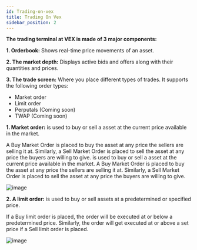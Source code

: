 ```yaml
---
id: Trading-on-vex
title: Trading On Vex
sidebar_position: 2
---
```


**The trading terminal at VEX is made of 3 major components:**

**1. Orderbook:** Shows real-time price movements of an asset.

**2. The market depth:** Displays active bids and offers along with their quantities and prices.

**3. The trade screen:** Where you place different types of trades. It supports the following order types:

- Market order
- Limit order
- Perputals (Coming soon)
- TWAP (Coming soon)

**1. Market order:** is used to buy or sell a asset at the current price available in the market. 

A Buy Market Order is placed to buy the asset at any price the sellers are selling it at. Similarly, a Sell Market Order is placed to sell the asset at any price the buyers are willing to give. is used to buy or sell a asset at the current price available in the market. A Buy Market Order is placed to buy the asset at any price the sellers are selling it at. Similarly, a Sell Market Order is placed to sell the asset at any price the buyers are willing to give.

![image](https://github.com/user-attachments/assets/b706e4fa-5287-43a8-8fc0-006602722981)

**2. A limit order:** is used to buy or sell assets at a predetermined or specified price. 

If a Buy limit order is placed, the order will be executed at or below a predetermined price. Similarly, the order will get executed at or above a set price if a Sell limit order is placed.

![image](https://github.com/user-attachments/assets/1a0a5d79-8fdf-4da4-a33c-e4258bab7b81)




